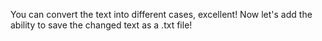 You can convert the text into different cases, excellent! Now let's add the ability to save the changed text as a .txt file!
